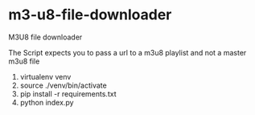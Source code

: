 # m3-u8-file-downloader
M3U8 file downloader

The Script expects you to pass a url to a m3u8 playlist and not a master m3u8 file

1. virtualenv venv
2. source ./venv/bin/activate
3. pip install -r requirements.txt
4. python index.py
